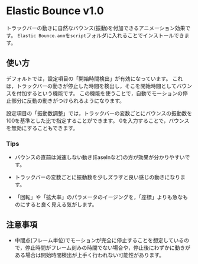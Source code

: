 # Elastic Bounce v1.0

トラックバーの動きに自然なバウンス(振動)を付加できるアニメーション効果です。
`Elastic Bounce.anm`を`script`フォルダに入れることでインストールできます。


## 使い方

デフォルトでは，設定項目の「開始時間検出」が有効になっています。
これは，トラックバーの動きが停止した時間を検出し，そこを開始時間としてバウンスを付加するという機能です。
この機能を使うことで，自動でモーションの停止部分に反動の動きがつけられるようになります。

設定項目の「振動数調整」では，トラックバーの変数ごとにバウンスの振動数を100を基準とした比で指定することができます。
0を入力することで，バウンスを無効にすることもできます。


### Tips
- バウンスの直前は減速しない動き(EaseInなど)の方が効果が分かりやすいです。

- トラックバーの変数ごとに振動数を少しズラすと良い感じの動きになります。

- 「回転」や「拡大率」のパラメータのイージングを，「座標」よりも急なものにすると良く見える気がします。



## 注意事項

- 中間点(フレーム単位)でモーションが完全に停止することを想定しているので，停止時間がフレーム刻みの時間でない場合や，停止後にわずかに動きがある場合は開始時間検出が上手く行われない可能性があります。